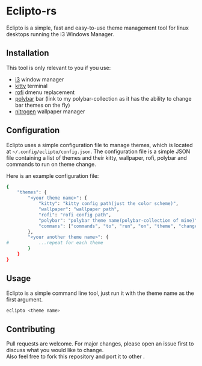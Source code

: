 # Eclipto-rs

Eclipto is a simple, fast and easy-to-use theme management tool for linux desktops running the i3 Windows Manager.

## Installation

This tool is only relevant to you if you use:

- [i3](https://i3wm.org/) window manager
- [kitty](https://sw.kovidgoyal.net/kitty/) terminal
- [rofi](https://github.com/davatorium/rofi) dmenu replacement
- [polybar](https://github.com/d1msk1y/polybar-collection) bar (link to my polybar-collection as it has the ability to
  change bar themes on the fly)
- [nitrogen](https://github.com/l3ib/nitrogen) wallpaper manager

## Configuration

Eclipto uses a simple configuration file to manage themes, which is located
at `~/.config/eclipto/config.json`. The configuration file is a simple JSON file containing a list of themes and their
kitty, wallpaper, rofi, polybar and commands to run on theme change.

Here is an example configuration file:

```bash
{
	"themes": {
		"<your theme name>": {
			"kitty": "kitty config path(just the color scheme)",
			"wallpaper": "wallpaper path",
			"rofi": "rofi config path",
			"polybar": "polybar theme name(polybar-collection of mine)",
            "commans": ["commands", "to", "run", "on", "theme", "change"]
		},
		"<your another theme name>": {
#			...repeat for each theme
		}
	}
}
```

## Usage

Eclipto is a simple command line tool, just run it with the theme name as the first argument.

```bash
eclipto <theme name>
```

## Contributing

Pull requests are welcome. For major changes, please open an issue first to discuss what you would like to change.  
Also feel free to fork this repository and port it to other .